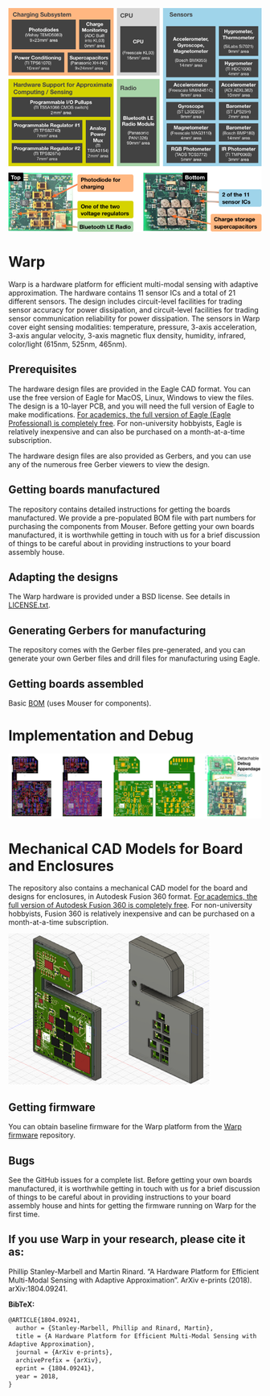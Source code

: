 ![Warp](images/warp-revA-arch.png?raw=true "Warp")

# Warp
Warp is a hardware platform for efficient multi-modal sensing with adaptive approximation. The hardware contains 11 sensor ICs and a total of 21 different sensors. The design includes circuit-level facilities for trading sensor accuracy for power dissipation, and circuit-level facilities for trading sensor communication reliability for power dissipation. The sensors in Warp cover eight sensing modalities: temperature, pressure, 3-axis acceleration, 3-axis angular velocity, 3-axis magnetic flux density, humidity, infrared, color/light (615nm, 525nm, 465nm).


## Prerequisites
The hardware design files are provided in the Eagle CAD format. You can use the free version of Eagle for MacOS, Linux, Windows to view the files. The design is a 10-layer PCB, and you will need the full version of Eagle to make modifications. [For academics, the full version of Eagle (Eagle Professional) is completely free](https://knowledge.autodesk.com/support/eagle/learn-explore/caas/sfdcarticles/sfdcarticles/Eagle-Education.html). For non-university hobbyists, Eagle is relatively inexpensive and can also be purchased on a month-at-a-time subscription.

The hardware design files are also provided as Gerbers, and you can use any of the numerous free Gerber viewers to view the design.


## Getting boards manufactured
The repository contains detailed instructions for getting the boards manufactured. We provide a pre-populated BOM file with part numbers for purchasing the components from Mouser. Before getting your own boards manufactured, it is worthwhile getting in touch with us for a brief discussion of things to be careful about in providing instructions to your board assembly house.


## Adapting the designs
The Warp hardware is provided under a BSD license. See details in [LICENSE.txt](https://github.com/physical-computation/Warp-hardware/blob/master/LICENSE.txt).


## Generating Gerbers for manufacturing
The repository comes with the Gerber files pre-generated, and you can generate your own Gerber files and drill files for manufacturing using Eagle.


## Getting boards assembled
Basic [BOM](https://github.com/physical-computation/Warp-hardware/blob/master/revA/bom/mouser/warp-revA-bom.xlsx) (uses Mouser for components).


# Implementation and Debug
![Warp](images/warp-revA-implementation-and-debug.png?raw=true "Warp")


# Mechanical CAD Models for Board and Enclosures
The repository also contains a mechanical CAD model for the board and designs for enclosures, in Autodesk Fusion 360 format. [For academics, the full version of Autodesk Fusion 360 is completely free](https://www.autodesk.co.uk/products/fusion-360/students-teachers-educators). For non-university hobbyists, Fusion 360 is relatively inexpensive and can be purchased on a month-at-a-time subscription.

<img src="images/warp-revA-enclosure-bottom-and-board.png" height="300"><img src="images/warp-revA-enclosure-top-bottom-and-board.png" height="300">

## Getting firmware
You can obtain baseline firmware for the Warp platform from the [Warp firmware](https://github.com/physical-computation/Warp-firmware) repository.


## Bugs
See the GitHub issues for a complete list. Before getting your own boards manufactured, it is worthwhile getting in touch with us for a brief discussion of things to be careful about in providing instructions to your board assembly house and hints for getting the firmware running on Warp for the first time.


## If you use Warp in your research, please cite it as:
Phillip Stanley-Marbell and Martin Rinard. “A Hardware Platform for Efficient Multi-Modal Sensing with Adaptive Approximation”. ArXiv e-prints (2018). arXiv:1804.09241.

**BibTeX:**
````
@ARTICLE{1804.09241,
  author = {Stanley-Marbell, Phillip and Rinard, Martin},
  title = {A Hardware Platform for Efficient Multi-Modal Sensing with Adaptive Approximation},
  journal = {ArXiv e-prints},
  archivePrefix = {arXiv},
  eprint = {1804.09241},
  year = 2018,
}
````
